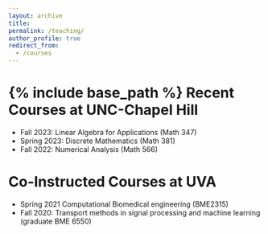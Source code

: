 ```yaml
---
layout: archive
title: 
permalink: /teaching/
author_profile: true
redirect_from:
  - /courses
---
```


{% include base_path %}
Recent Courses at UNC-Chapel Hill
======
* Fall 2023: Linear Algebra for Applications (Math 347)
* Spring 2023: Discrete Mathematics (Math 381)
* Fall 2022: Numerical Analysis (Math 566)

Co-Instructed Courses at UVA
======
* Spring 2021 Computational Biomedical engineering (BME2315)
* Fall 2020: Transport methods in signal processing and machine learning (graduate BME 6550)








